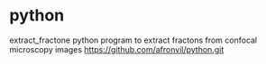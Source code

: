 # python

extract_fractone 
python program to extract fractons from confocal microscopy images https://github.com/afronvil/python.git
